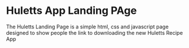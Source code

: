 # Huletts App Landing PAge 
The Huletts Landing Page is a simple html, css and javascript page designed to show people the link to downloading the new Huletts Recipe App

